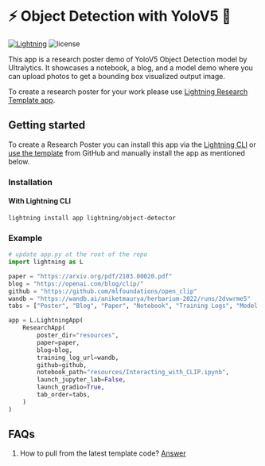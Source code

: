 # ⚡️ Object Detection with YoloV5 🔬

[![Lightning](https://img.shields.io/badge/-Lightning-792ee5?logo=pytorchlightning&logoColor=white)](https://lightning.ai)
![license](https://img.shields.io/badge/License-Apache%202.0-blue.svg)

This app is a research poster demo of YoloV5 Object Detection model by Ultralytics. It showcases a notebook, a blog, and
a model demo where you can upload photos to get a bounding box visualized output image.

To create a research poster for your work please
use [Lightning Research Template app](https://github.com/Lightning-AI/lightning-template-research-app).

## Getting started

To create a Research Poster you can install this app via the [Lightning CLI](https://lightning.ai/lightning-docs/) or
[use the template](https://docs.github.com/en/articles/creating-a-repository-from-a-template) from GitHub and
manually install the app as mentioned below.

### Installation

#### With Lightning CLI

`lightning install app lightning/object-detector`

### Example

```python
# update app.py at the root of the repo
import lightning as L

paper = "https://arxiv.org/pdf/2103.00020.pdf"
blog = "https://openai.com/blog/clip/"
github = "https://github.com/mlfoundations/open_clip"
wandb = "https://wandb.ai/aniketmaurya/herbarium-2022/runs/2dvwrme5"
tabs = ["Poster", "Blog", "Paper", "Notebook", "Training Logs", "Model Demo"]

app = L.LightningApp(
    ResearchApp(
        poster_dir="resources",
        paper=paper,
        blog=blog,
        training_log_url=wandb,
        github=github,
        notebook_path="resources/Interacting_with_CLIP.ipynb",
        launch_jupyter_lab=False,
        launch_gradio=True,
        tab_order=tabs,
    )
)
```

## FAQs

1. How to pull from the latest template
   code? [Answer](https://stackoverflow.com/questions/56577184/github-pull-changes-from-a-template-repository)
